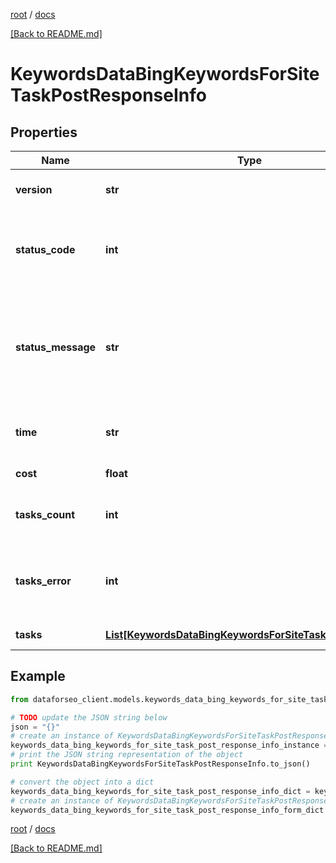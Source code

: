 [root](./../ "root") / [docs](./ "docs")

[[Back to README.md]](./../README.md "[Back to README.md]")

# KeywordsDataBingKeywordsForSiteTaskPostResponseInfo

## Properties

Name | Type | Description | Notes
------------ | ------------- | ------------- | -------------
**version** | **str** | the current version of the API | [optional]
**status_code** | **int** | general status code you can find the full list of the response codes here | [optional]
**status_message** | **str** | general informational message you can find the full list of general informational messages here | [optional]
**time** | **str** | total execution time, seconds | [optional]
**cost** | **float** | total tasks cost, USD | [optional]
**tasks_count** | **int** | the number of tasks in the tasks array | [optional]
**tasks_error** | **int** | the number of tasks in the tasks array returned with an error | [optional]
**tasks** | [**List[KeywordsDataBingKeywordsForSiteTaskPostTaskInfo]**](KeywordsDataBingKeywordsForSiteTaskPostTaskInfo.md) | array of tasks | [optional]

## Example

```python
from dataforseo_client.models.keywords_data_bing_keywords_for_site_task_post_response_info import KeywordsDataBingKeywordsForSiteTaskPostResponseInfo

# TODO update the JSON string below
json = "{}"
# create an instance of KeywordsDataBingKeywordsForSiteTaskPostResponseInfo from a JSON string
keywords_data_bing_keywords_for_site_task_post_response_info_instance = KeywordsDataBingKeywordsForSiteTaskPostResponseInfo.from_json(json)
# print the JSON string representation of the object
print KeywordsDataBingKeywordsForSiteTaskPostResponseInfo.to_json()

# convert the object into a dict
keywords_data_bing_keywords_for_site_task_post_response_info_dict = keywords_data_bing_keywords_for_site_task_post_response_info_instance.to_dict()
# create an instance of KeywordsDataBingKeywordsForSiteTaskPostResponseInfo from a dict
keywords_data_bing_keywords_for_site_task_post_response_info_form_dict = keywords_data_bing_keywords_for_site_task_post_response_info.from_dict(keywords_data_bing_keywords_for_site_task_post_response_info_dict)
```

  

[root](./../ "root") / [docs](./ "docs")

[[Back to README.md]](./../README.md "[Back to README.md]")